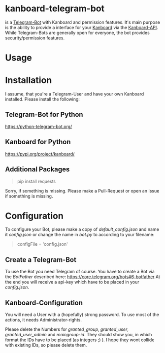 # kanboard-telegram-bot
is a [Telegram-Bot](https://core.telegram.org/bots) with Kanboard and permission features.
It's main purpose is the ability to provide a interface for your [Kanboard](https://github.com/kanboard/) via the [Kanboard-API](https://docs.kanboard.org/en/latest/api/index.html).
While Telegram-Bots are generally open for everyone, the bot provides security/permission features.

# Usage


# Installation
I assume, that you're a Telegram-User and have your own Kanboard installed.
Please install the following:

## Telegram-Bot for Python
https://python-telegram-bot.org/

## Kanboard for Python
https://pypi.org/project/kanboard/

## Additional Packages

> pip install requests

Sorry, if something is missing. Please make a Pull-Request or open an Issue if something is missing.

# Configuration
To configure your Bot, please make a copy of *default_config.json* and name it *config.json* or change the name in *bot.py* to according to your filename:
> configFile = 'config.json'

## Create a Telegram-Bot
To use the Bot you need Telegram of course.
You have to create a Bot via the *BotFather* described here: https://core.telegram.org/bots#6-botfather
At the end you will receive a api-key which have to be placed in your *config.json*.

## Kanboard-Configuration
You will need a User with a (hopefully) strong password.
To use most of the actions, it needs Administrator-rights.

Please delete the Numbers for *granted_group*, *granted_user*, *granted_user_admin* and *maingroup-id*. They should show you, in which format the IDs have to be placed (as integers ;) ).
I hope they wont collide with existing IDs, so please delete them.
